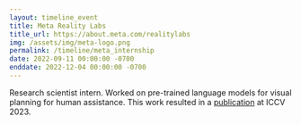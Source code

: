 ```yaml
---
layout: timeline_event
title: Meta Reality Labs
title_url: https://about.meta.com/realitylabs
img: /assets/img/meta-logo.png
permalink: /timeline/meta_internship
date: 2022-09-11 00:00:00 -0700
enddate: 2022-12-04 00:00:00 -0700
---
```


Research scientist intern. Worked on pre-trained language models for visual planning for human assistance. This work resulted in a [publication](../projects/vlamp) at ICCV 2023.
